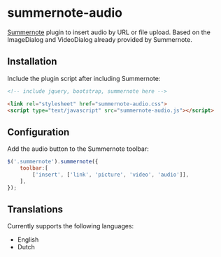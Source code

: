 # summernote-audio
[Summernote](https://summernote.org/) plugin to insert audio by URL or file upload. Based on the ImageDialog and VideoDialog already provided by Summernote.

## Installation

Include the plugin script after including Summernote:

```html
<!-- include jquery, bootstrap, summernote here -->

<link rel="stylesheet" href="summernote-audio.css">
<script type="text/javascript" src="summernote-audio.js"></script>
```

## Configuration

Add the audio button to the Summernote toolbar:

````javascript
$('.summernote').summernote({
    toolbar:[
        ['insert', ['link', 'picture', 'video', 'audio']],
    ],
});
````

## Translations

Currently supports the following languages:
* English
* Dutch
